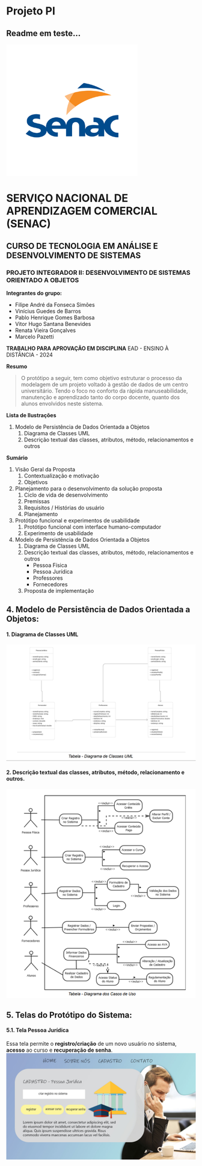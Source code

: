 # Projeto PI
## **Readme em teste...**

<img><img src="img/logoSenac.png" alt="Logo" width="350"/>

# SERVIÇO NACIONAL DE APRENDIZAGEM COMERCIAL (SENAC)
## CURSO DE TECNOLOGIA EM ANÁLISE E DESENVOLVIMENTO DE SISTEMAS
### PROJETO INTEGRADOR II: DESENVOLVIMENTO DE SISTEMAS ORIENTADO A OBJETOS

**Integrantes do grupo:**
- Filipe André da Fonseca Simões
- Vinícius Guedes de Barros
- Pablo Henrique Gomes Barbosa
- Vitor Hugo Santana Benevides
- Renata Vieira Gonçalves
- Marcelo Pazetti

**TRABALHO PARA APROVAÇÃO EM DISCIPLINA** EAD - ENSINO À DISTÂNCIA - 2024

**Resumo**

> O protótipo a seguir, tem como objetivo estruturar o processo da modelagem de um projeto voltado à gestão de dados de um centro universitário. Tendo o foco no conforto da rápida manuseabilidade, manutenção e aprendizado tanto do corpo docente, quanto dos alunos envolvidos neste sistema.

**Lista de Ilustrações**
1. Modelo de Persistência de Dados Orientada a Objetos
    1. Diagrama de Classes UML
    2. Descrição textual das classes, atributos, método, relacionamentos e outros

**Sumário**
1. Visão Geral da Proposta
    1. Contextualização e motivação
    2. Objetivos
2. Planejamento para o desenvolvimento da solução proposta
    1. Ciclo de vida de desenvolvimento
    2. Premissas
    3. Requisitos / Histórias do usuário
    4. Planejamento
3. Protótipo funcional e experimentos de usabilidade
    1. Protótipo funcional com interface humano-computador
    2. Experimento de usabilidade
4. Modelo de Persistência de Dados Orientada a Objetos
    1. Diagrama de Classes UML
    2. Descrição textual das classes, atributos, método, relacionamentos e outros
        - Pessoa Física
        - Pessoa Jurídica
        - Professores
        - Fornecedores
    3. Proposta de implementação
   
 ## 4. Modelo de Persistência de Dados Orientada a Objetos:
#### 1. Diagrama de Classes UML
   
   ![UML](img/UML.png)

#### 2. Descrição textual das classes, atributos, método, relacionamento e outros.

![Descrição](img/Descrição.png)

 ## 5. Telas do Protótipo do Sistema:
#### 5.1. Tela Pessoa Jurídica
Essa tela permite o **registro/criação** de um novo usuário no sistema, **acesso** ao curso e **recuperação de senha**.
![TelaPrototipo](img/landingpage-pessoa_juridica.jpg)        
